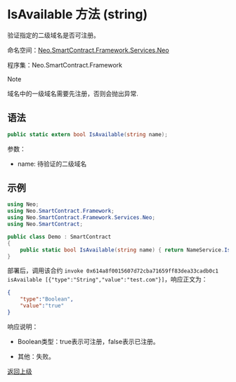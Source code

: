 # IsAvailable 方法 (string)

验证指定的二级域名是否可注册。

命名空间：[Neo.SmartContract.Framework.Services.Neo](../../neo.md)

程序集：Neo.SmartContract.Framework

> [!Note]
>
> 域名中的一级域名需要先注册，否则会抛出异常.

## 语法

```c#
public static extern bool IsAvailable(string name);
```

参数：

- name: 待验证的二级域名

## 示例

```c#
using Neo;
using Neo.SmartContract.Framework;
using Neo.SmartContract.Framework.Services.Neo;
using Neo.SmartContract;

public class Demo : SmartContract
{
    public static bool IsAvailable(string name) { return NameService.IsAvailable(name); }
}
```

部署后，调用该合约 `invoke 0x614a8f0015607d72cba71659ff83dea33cadb0c1 isAvailable [{"type":"String","value":"test.com"}]`，响应正文为：

```json
{
	"type":"Boolean",
	"value":"true"
}
```

响应说明：

- Boolean类型：true表示可注册，false表示已注册。

- 其他：失败。

[返回上级](../NameService.md)